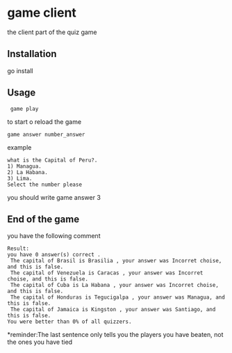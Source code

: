 # game client 

the client part of the quiz game 

## Installation
go install

## Usage
```
 game play 
 ```
 to start o reload the game

 ```
 game answer number_answer 

 ```
 example 


 ```
 what is the Capital of Peru?.
1) Managua.
2) La Habana.
3) Lima.
Select the number please 
```
you should write game answer 3

## End of the game

you have the following comment
```
Result:
you have 0 answer(s) correct .
 The capital of Brasil is Brasilia , your answer was Incorret choise, and this is false.
 The capital of Venezuela is Caracas , your answer was Incorret choise, and this is false.
 The capital of Cuba is La Habana , your answer was Incorret choise, and this is false.
 The capital of Honduras is Tegucigalpa , your answer was Managua, and this is false.
 The capital of Jamaica is Kingston , your answer was Santiago, and this is false.
You were better than 0% of all quizzers.

```
*reminder:The last sentence only tells you the players you have beaten, not the ones you have tied